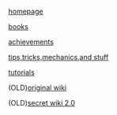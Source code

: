 [homepage]({{site.baseurl}})


[books]({{site.books}})


[achievements]({{site.baseurl}}/pages/achievements)


[tips,tricks,mechanics,and stuff]({{site.baseurl}}/pages/tricks)


[tutorials]({{site.baseurl}}/pages/tutorials)


(OLD)[original wiki](https://docs.google.com/document/d/14hKvnEHJ0iPqTPVwT7anrsyMGdkRsJWfhD4Dtmk8YS0/edit#heading=h.omtkspw8ebdn)


(OLD)[secret wiki 2.0](https://docs.google.com/document/d/1nBbDDHIaQFBxZfz1P7BRr8WUqXvJCrICr-suoWQghJU/edit?usp=sharing)


